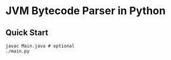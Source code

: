 # JVM Bytecode Parser in Python

## Quick Start

```console
javac Main.java # optional
./main.py
```
